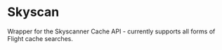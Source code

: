 # Skyscan
Wrapper for the Skyscanner Cache API - currently supports all forms of Flight cache searches.

